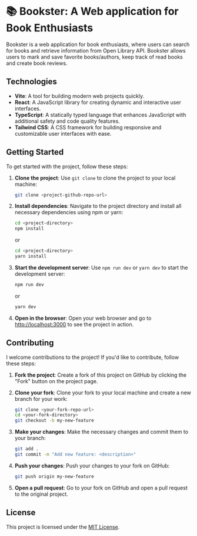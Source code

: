 # 📚 Bookster: A Web application for Book Enthusiasts

Bookster is a web application for book enthusiasts, where users can search for books and retrieve information from Open Library API. Bookster allows users to mark and save favorite books/authors, keep track of read books and create book reviews.




## Technologies

- **Vite**: A tool for building modern web projects quickly.
- **React**: A JavaScript library for creating dynamic and interactive user interfaces.
- **TypeScript**: A statically typed language that enhances JavaScript with additional safety and code quality features.
- **Tailwind CSS**: A CSS framework for building responsive and customizable user interfaces with ease.


## Getting Started

To get started with the project, follow these steps:

1. **Clone the project**: Use `git clone` to clone the project to your local machine:

   ```bash
   git clone <project-github-repo-url>
   ```

2. **Install dependencies**: Navigate to the project directory and install all necessary dependencies using npm or yarn:

   ```bash
   cd <project-directory>
   npm install
   ```

   or

   ```bash
   cd <project-directory>
   yarn install
   ```

3. **Start the development server**: Use `npm run dev` or `yarn dev` to start the development server:

   ```bash
   npm run dev
   ```

   or

   ```bash
   yarn dev
   ```

4. **Open in the browser**: Open your web browser and go to [http://localhost:3000](http://localhost:3000) to see the project in action.

## Contributing

I welcome contributions to the project! If you'd like to contribute, follow these steps:

1. **Fork the project**: Create a fork of this project on GitHub by clicking the "Fork" button on the project page.

2. **Clone your fork**: Clone your fork to your local machine and create a new branch for your work:

   ```bash
   git clone <your-fork-repo-url>
   cd <your-fork-directory>
   git checkout -b my-new-feature
   ```

3. **Make your changes**: Make the necessary changes and commit them to your branch:

   ```bash
   git add .
   git commit -m "Add new feature: <description>"
   ```

4. **Push your changes**: Push your changes to your fork on GitHub:

   ```bash
   git push origin my-new-feature
   ```

5. **Open a pull request**: Go to your fork on GitHub and open a pull request to the original project.

## License

This project is licensed under the [MIT License](LICENSE).

